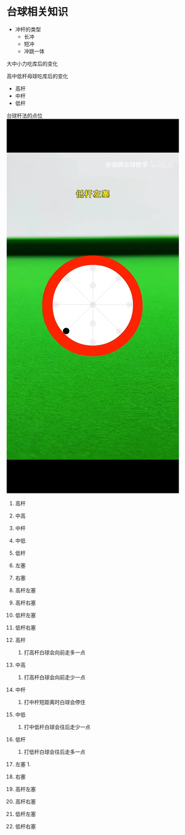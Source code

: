 # 台球相关知识

* 冲杆的类型
  * 长冲
  * 短冲
  * 冲跳一体


大中小力吃库后的变化

高中低杆母球吃库后的变化



* 高杆
* 中杆
* 低杆


台球杆法的点位
<img src="./pic/001_台球杆法的点位.jpg">

1. 高杆
1. 中高
1. 中杆
1. 中低
1. 低杆
1. 左塞
1. 右塞
1. 高杆左塞
1. 高杆右塞
1. 低杆左塞
1. 低杆右塞
  

1. 高杆
   1. 打高杆白球会向前走多一点
2. 中高
   1. 打高杆白球会向前走少一点
3. 中杆
   1. 打中杆短距离时白球会停住
4. 中低
   1. 打中低杆白球会往后走少一点
5. 低杆
   1. 打低杆白球会往后走多一点
6. 左塞
   1. 
7. 右塞
8. 高杆左塞
9.  高杆右塞
10. 低杆左塞
11. 低杆右塞


